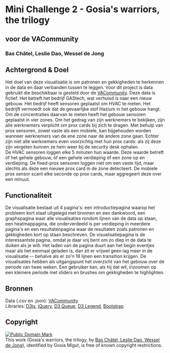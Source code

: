 # Mini Challenge 2 - Gosia's warriors, the trilogy
## voor de VACommunity
### Bas Châtel, Leslie Dao, Wessel de Jong

## Achtergrond & Doel
Het doel van deze visualisatie is om patronen en gekkigheden te herkennen in de data en daar verbanden tussen te leggen. Voor dit project is data gebruikt die beschikbaar is gesteld door de [VACommunity](http://vacommunity.org/2016+VAST+Challenge%3A+MC2). Deze data is fictief. Het betreft het bedrijf GAStech, wat verhuisd is naar een nieuw gebouw. Het bedrijf heeft sensoren geplaatst om HVAC te meten. Het bedrijft vermoedt ook dat de gevaarlijke stof Hazium in het gebouw hangt. Om de concentraties daarvan te meten heeft het gebouw sensoren geplaatst in vier zones. Om het gedrag van zijn werknemers te bekijken, zijn alle werknemers verplicht om prox cards bij zich te dragen. Met behulp van prox sensoren, zowel vaste als een mobiele, kan bijgehouden worden wanneer werknemers van de ene zone naar de andere zone gaan. Echter zijn niet alle werknemers even voorzichtig met hun prox cards: als zij deze zijn vergeten kunnen ze hem weer bij de security desk ophalen.  
De HVAC sensoren loggen elke 5 minuten hun waarde. Deze waarde betreft óf het gehele gebouw, óf een gehele verdieping óf een zone op en verdieping. De fixed-prox sensoren loggen niet om een vaste tijd, maar slechts als deze een nieuwe prox card in de zone detecteert. De mobiele prox sensor scant elke seconde op prox cards, maar aggregeert deze over een minuut.

## Functionaliteit
De visualisatie bestaat uit 4 pagina's: een introductiepagina waarop het probleem kort staat uitgelegd met bronnen en een dankwoord, een graphspagina waar alle visualisaties rondom lijnen van de data op staan, een heatmappagina, die onderverdeeld is per verdieping in meerdere pagina's en een resultatenpagina waar de resultaten zoals patronen en gekkigheden kort op staan beschreven. De visualisatiepagina is de interessantste pagina, omdat je daar vrij bent om zo diep in de data te duiken als je wilt. Het laden van de pagina duurt aan het begin eventjes maar als het eenmaal geladen is, dan zit er vrijwel geen lag meer in de visualisatie -- behalve als er zo'n 18 lijnen een transition krijgen. De visualisaties hebben als uitgangspunt het overzicht van het gebouw over de periode van twee weken. Een gebruiker kan, als hij dat wil, inzoomen op een kleinere periode met sliders en brushes om gekkigheden te highlighten.

## Bronnen
Data (.csv en .json): [VACommunity](http://vacommunity.org/2016+VAST+Challenge%3A+MC2)  
Libraries: [D3js](https://d3js.org), [jQuery](https://jquery.com), [D3 Queue](https://github.com/d3/d3-queue), [D3 Legend](https://cdnjs.cloudflare.com/ajax/libs/d3-legend/1.10.0/d3-legend.js), [Bootstrap](http://getbootstrap.com)

## Copyright
<p xmlns:dct="http://purl.org/dc/terms/">
<a rel="license" href="http://creativecommons.org/publicdomain/mark/1.0/">
<img src="https://licensebuttons.net/p/mark/1.0/80x15.png"
     style="border-style: none;" alt="Public Domain Mark" />
</a>
<br />
This work (<span property="dct:title">Gosia's warriors, the trilogy</span>, by <a href="https://github.com/popoiopo/Gosia-warriors/" rel="dct:creator"><span property="dct:title">Bas Châtel, Leslie Dao, Wessel de Jong</span></a>), identified by <span property="dct:title">Gosia Migut</span>, is free of known copyright restrictions.
</p>
